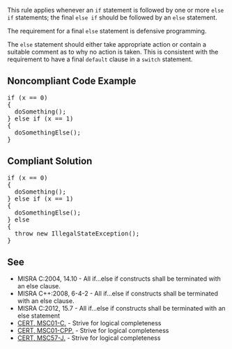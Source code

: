 This rule applies whenever an `if` statement is followed by one or more `else if` statements; the final `else if`
should be followed by an `else` statement.

The requirement for a final `else` statement is defensive programming.

The `else` statement should either take appropriate action or contain a suitable comment as to why no action is taken. This is
consistent with the requirement to have a final `default` clause in a `switch` statement.

## Noncompliant Code Example

<pre>
if (x == 0)
{
  doSomething();
} else if (x == 1)
{
  doSomethingElse();
}
</pre>

## Compliant Solution

<pre>
if (x == 0)
{
  doSomething();
} else if (x == 1)
{
  doSomethingElse();
} else
{
  throw new IllegalStateException();
}
</pre>

## See

*   MISRA C:2004, 14.10 - All if...else if constructs shall be terminated with an else clause.
*   MISRA C++:2008, 6-4-2 - All if...else if constructs shall be terminated with an else clause.
*   MISRA C:2012, 15.7 - All if...else if constructs shall be terminated with an else statement
*   [CERT, MSC01-C.](https://www.securecoding.cert.org/confluence/x/YgE) - Strive for logical completeness
*   [CERT, MSC01-CPP.](https://www.securecoding.cert.org/confluence/x/JoIyAQ) - Strive for logical completeness
*   [CERT, MSC57-J.](https://www.securecoding.cert.org/confluence/x/PQHRAw) - Strive for logical completeness